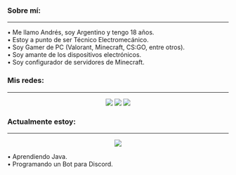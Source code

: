 ### Sobre mí:
-----
• Me llamo Andrés, soy Argentino y tengo 18 años.\
• Estoy a punto de ser Técnico Electromecánico.\
• Soy Gamer de PC (Valorant, Minecraft, CS:GO, entre otros).\
• Soy amante de los dispositivos electrónicos.\
• Soy configurador de servidores de Minecraft.

### Mis redes:
-----
<div align="center">
  <a href="https://twitter.com/NotMeg4_"><img src="https://img.shields.io/badge/Twitter-1DA1F2?style=for-the-badge&logo=twitter&logoColor=white&_"></a>
  <a href="https://discord.com/users/569964436165754924"><img src="https://img.shields.io/badge/Discord-7289DA?style=for-the-badge&logo=discord&logoColor=white"></a>
  <a href="https://steamcommunity.com/id/notmeg4_/"><img src="https://img.shields.io/badge/Steam-000000?style=for-the-badge&logo=steam&logoColor=white"></a>
</div>

### Actualmente estoy:
-----
<div href="https://discord.com/users/326865943915397120" align="center">
  <img align="center" src="https://lanyard.cnrad.dev/api/326865943915397120?animated=true">
</div>


• Aprendiendo Java.\
• Programando un Bot para Discord.


